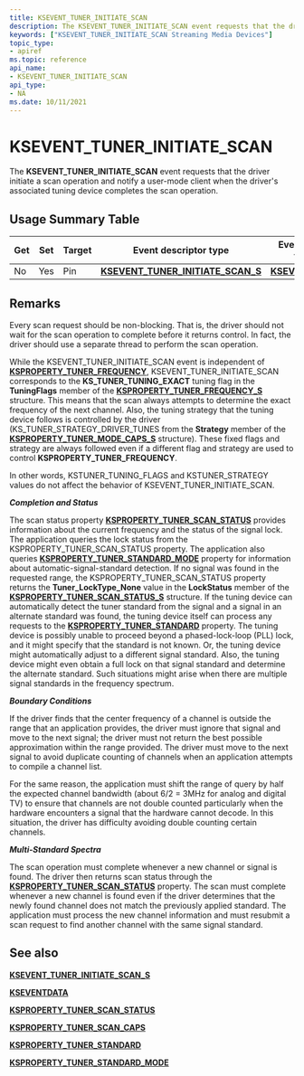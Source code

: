 ```yaml
---
title: KSEVENT_TUNER_INITIATE_SCAN
description: The KSEVENT_TUNER_INITIATE_SCAN event requests that the driver initiate a scan operation and notify a user-mode client when the driver's associated tuning device completes the scan operation.
keywords: ["KSEVENT_TUNER_INITIATE_SCAN Streaming Media Devices"]
topic_type:
- apiref
ms.topic: reference
api_name:
- KSEVENT_TUNER_INITIATE_SCAN
api_type:
- NA
ms.date: 10/11/2021
---
```


# KSEVENT_TUNER_INITIATE_SCAN

The **KSEVENT_TUNER_INITIATE_SCAN** event requests that the driver initiate a scan operation and notify a user-mode client when the driver's associated tuning device completes the scan operation.

## Usage Summary Table

| Get | Set | Target | Event descriptor type | Event value type |
|--|--|--|--|--|
| No | Yes | Pin | [**KSEVENT_TUNER_INITIATE_SCAN_S**](/windows-hardware/drivers/ddi/ksmedia/ns-ksmedia-ksevent_tuner_initiate_scan_s) | [**KSEVENTDATA**](/windows-hardware/drivers/ddi/ks/ns-ks-kseventdata) |

## Remarks

Every scan request should be non-blocking. That is, the driver should not wait for the scan operation to complete before it returns control. In fact, the driver should use a separate thread to perform the scan operation.

While the KSEVENT_TUNER_INITIATE_SCAN event is independent of [**KSPROPERTY_TUNER_FREQUENCY**](ksproperty-tuner-frequency.md), KSEVENT_TUNER_INITIATE_SCAN corresponds to the **KS_TUNER_TUNING_EXACT** tuning flag in the **TuningFlags** member of the [**KSPROPERTY_TUNER_FREQUENCY_S**](/windows-hardware/drivers/ddi/ksmedia/ns-ksmedia-ksproperty_tuner_frequency_s) structure. This means that the scan always attempts to determine the exact frequency of the next channel. Also, the tuning strategy that the tuning device follows is controlled by the driver (KS_TUNER_STRATEGY_DRIVER_TUNES from the **Strategy** member of the [**KSPROPERTY_TUNER_MODE_CAPS_S**](/windows-hardware/drivers/ddi/ksmedia/ns-ksmedia-ksproperty_tuner_mode_caps_s) structure). These fixed flags and strategy are always followed even if a different flag and strategy are used to control **KSPROPERTY_TUNER_FREQUENCY**.

In other words, KSTUNER_TUNING_FLAGS and KSTUNER_STRATEGY values do not affect the behavior of KSEVENT_TUNER_INITIATE_SCAN.

***Completion and Status***

The scan status property [**KSPROPERTY_TUNER_SCAN_STATUS**](ksproperty-tuner-scan-status.md) provides information about the current frequency and the status of the signal lock. The application queries the lock status from the KSPROPERTY_TUNER_SCAN_STATUS property. The application also queries [**KSPROPERTY_TUNER_STANDARD_MODE**](ksproperty-tuner-standard-mode.md) property for information about automatic-signal-standard detection. If no signal was found in the requested range, the KSPROPERTY_TUNER_SCAN_STATUS property returns the **Tuner_LockType_None** value in the **LockStatus** member of the [**KSPROPERTY_TUNER_SCAN_STATUS_S**](/windows-hardware/drivers/ddi/ksmedia/ns-ksmedia-ksproperty_tuner_scan_status_s) structure. If the tuning device can automatically detect the tuner standard from the signal and a signal in an alternate standard was found, the tuning device itself can process any requests to the [**KSPROPERTY_TUNER_STANDARD**](ksproperty-tuner-standard.md) property. The tuning device is possibly unable to proceed beyond a phased-lock-loop (PLL) lock, and it might specify that the standard is not known. Or, the tuning device might automatically adjust to a different signal standard. Also, the tuning device might even obtain a full lock on that signal standard and determine the alternate standard. Such situations might arise when there are multiple signal standards in the frequency spectrum.

***Boundary Conditions***

If the driver finds that the center frequency of a channel is outside the range that an application provides, the driver must ignore that signal and move to the next signal; the driver must not return the best possible approximation within the range provided. The driver must move to the next signal to avoid duplicate counting of channels when an application attempts to compile a channel list.

For the same reason, the application must shift the range of query by half the expected channel bandwidth (about 6/2 = 3MHz for analog and digital TV) to ensure that channels are not double counted particularly when the hardware encounters a signal that the hardware cannot decode. In this situation, the driver has difficulty avoiding double counting certain channels.

***Multi-Standard Spectra***

The scan operation must complete whenever a new channel or signal is found. The driver then returns scan status through the [**KSPROPERTY_TUNER_SCAN_STATUS**](ksproperty-tuner-scan-status.md) property. The scan must complete whenever a new channel is found even if the driver determines that the newly found channel does not match the previously applied standard. The application must process the new channel information and must resubmit a scan request to find another channel with the same signal standard.

## See also

[**KSEVENT_TUNER_INITIATE_SCAN_S**](/windows-hardware/drivers/ddi/ksmedia/ns-ksmedia-ksevent_tuner_initiate_scan_s)

[**KSEVENTDATA**](/windows-hardware/drivers/ddi/ks/ns-ks-kseventdata)

[**KSPROPERTY_TUNER_SCAN_STATUS**](ksproperty-tuner-scan-status.md)

[**KSPROPERTY_TUNER_SCAN_CAPS**](ksproperty-tuner-scan-caps.md)

[**KSPROPERTY_TUNER_STANDARD**](ksproperty-tuner-standard.md)

[**KSPROPERTY_TUNER_STANDARD_MODE**](ksproperty-tuner-standard-mode.md)
